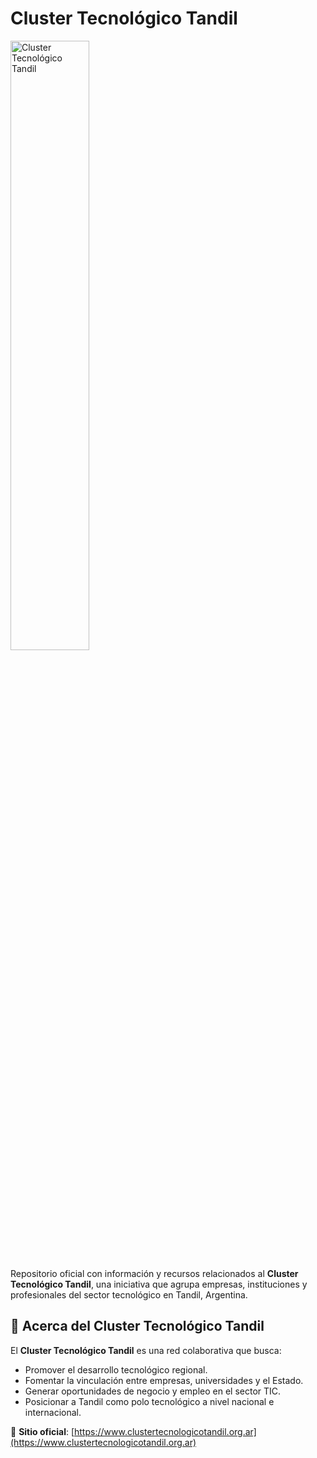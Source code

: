 # Cluster Tecnológico Tandil

<a href="https://www.clustertecnologicotandil.org.ar">
  <img src="https://github.com/user-attachments/assets/d8a8f336-954d-4246-987c-1ae85e829c97" width="50%" alt="Cluster Tecnológico Tandil">
</a>

Repositorio oficial con información y recursos relacionados al **Cluster Tecnológico Tandil**, una iniciativa que agrupa empresas, instituciones y profesionales del sector tecnológico en Tandil, Argentina.

## 📌 Acerca del Cluster Tecnológico Tandil

El **Cluster Tecnológico Tandil** es una red colaborativa que busca:
- Promover el desarrollo tecnológico regional.
- Fomentar la vinculación entre empresas, universidades y el Estado.
- Generar oportunidades de negocio y empleo en el sector TIC.
- Posicionar a Tandil como polo tecnológico a nivel nacional e internacional.

🔗 **Sitio oficial**: [https://www.clustertecnologicotandil.org.ar](https://www.clustertecnologicotandil.org.ar)
